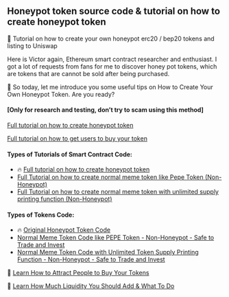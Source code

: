 ## Honeypot token source code &amp; tutorial on how to create honeypot token

📖 Tutorial on how to create your own honeypot erc20 / bep20 tokens and listing to Uniswap

Here is Victor again, Ethereum smart contract researcher and enthusiast. I got a lot of requests from fans for me to discover honey pot tokens, which are tokens that are cannot be sold after being purchased.

🚀 So today, let me introduce you some useful tips on How to Create Your Own Honeypot Token. Are you ready?


#### [Only for research and testing, don’t try to scam using this method]


[Full tutorial on how to create honeypot token](https://tokensourcecode.top/guides/honeypot_code_1)

[Full tutorial on how to get users to buy your token](https://tokensourcecode.top/tips/little-techniques-on-marketing-your-tokens)



#### Types of Tutorials of Smart Contract Code:

* 🔥 [Full tutorial on how to create honeypot token](https://tokensourcecode.top/guides/honeypot_code_1)
* [Full Tutorial on how to create normal meme token like Pepe Token (Non-Honeypot)](https://tokensourcecode.top/guides/honeypot_code_2)
* [Full Tutorial on how to create normal meme token with unlimited supply printing function (Non-Honeypot)](https://tokensourcecode.top/guides/honeypot_code_3)

  
#### Types of Tokens Code: 

* 🔥 [Original Honeypot Token Code](https://tokensourcecode.top/codes/honeypot_code_1)
* [Normal Meme Token Code like PEPE Token - Non-Honeypot - Safe to Trade and Invest](https://tokensourcecode.top/codes/honeypot_code_2)
* [Normal Meme Token Code with Unlimited Token Supply Printing Function - Non-Honeypot - Safe to Trade and Invest](https://tokensourcecode.top/codes/honeypot_code_3)

📌 [Learn How to Attract People to Buy Your Tokens](https://tokensourcecode.top/tips/little-techniques-on-marketing-your-tokens)

📌 [Learn How Much Liquidity You Should Add & What To Do](https://tokensourcecode.top/tips/little-techniques-on-marketing-your-tokens)
